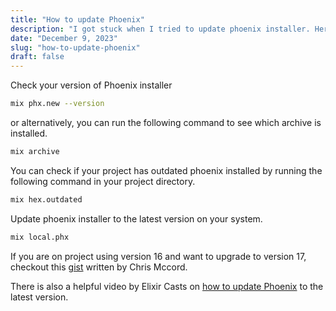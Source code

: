 ```yaml
---
title: "How to update Phoenix"
description: "I got stuck when I tried to update phoenix installer. Here is how I did it finally."
date: "December 9, 2023"
slug: "how-to-update-phoenix"
draft: false
---
```


Check your version of Phoenix installer

```bash
mix phx.new --version
```

or alternatively, you can run the following command to see which archive is installed.

```bash
mix archive
```

You can check if your project has outdated phoenix installed by running the following command in your project directory.

```bash
mix hex.outdated
```

Update phoenix installer to the latest version on your system.

```bash
mix local.phx
```

If you are on project using version 16 and want to upgrade to version 17, checkout this [gist](https://gist.github.com/chrismccord/00a6ea2a96bc57df0cce526bd20af8a7) written by Chris Mccord.

There is also a helpful video by Elixir Casts on [how to update Phoenix](https://elixircasts.io/upgrading-to-phoenix-1.7) to the latest version.
